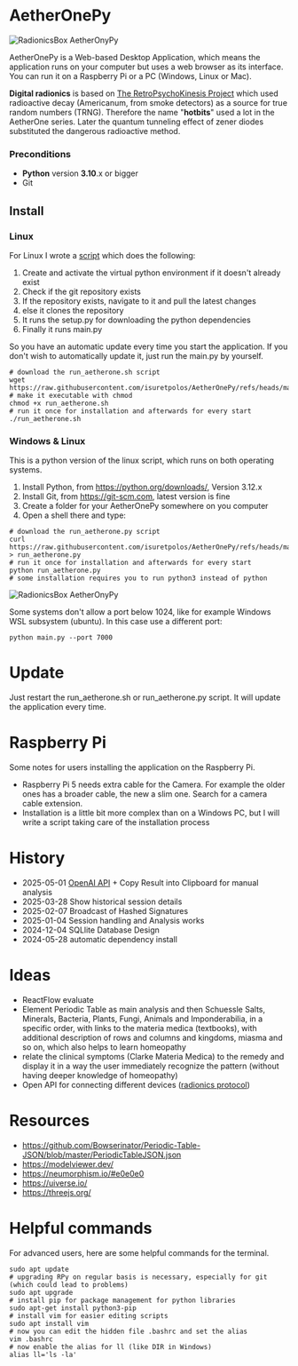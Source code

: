 # AetherOnePy
![RadionicsBox AetherOnyPy](https://raw.githubusercontent.com/isuretpolos/AetherOnePy/refs/heads/main/py/docs/aetherOnePyBox.jpg)

AetherOnePy is a Web-based Desktop Application, which means the application runs on your computer but uses a web browser as its interface. You can run it on a Raspberry Pi or a PC (Windows, Linux or Mac).

**Digital radionics** is based on [The RetroPsychoKinesis Project](https://www.fourmilab.ch/rpkp/) which used radioactive decay (Americanum, from smoke detectors) as a source for true random numbers (TRNG). Therefore the name "**hotbits**" used a lot in the AetherOne series. Later the quantum tunneling effect of zener diodes substituted the dangerous radioactive method.

### Preconditions
- **Python** version **3.10**.x or bigger
- Git

## Install
### Linux
For Linux I wrote a [script](https://raw.githubusercontent.com/isuretpolos/AetherOnePy/refs/heads/main/py/scripts/run_aetherone.sh) which does the following:
1) Create and activate the virtual python environment if it doesn't already exist
2) Check if the git repository exists
3) If the repository exists, navigate to it and pull the latest changes
4) else it clones the repository
5) It runs the setup.py for downloading the python dependencies
6) Finally it runs main.py

So you have an automatic update every time you start the application. If you don't wish to 
automatically update it, just run the main.py by yourself.

```shell
# download the run_aetherone.sh script 
wget https://raw.githubusercontent.com/isuretpolos/AetherOnePy/refs/heads/main/py/scripts/run_aetherone.sh
# make it executable with chmod
chmod +x run_aetherone.sh
# run it once for installation and afterwards for every start
./run_aetherone.sh
```

### Windows & Linux
This is a python version of the linux script, which runs on both operating systems.

1) Install Python, from https://python.org/downloads/, Version 3.12.x
2) Install Git, from https://git-scm.com, latest version is fine
3) Create a folder for your AetherOnePy somewhere on you computer
4) Open a shell there and type:

```shell
# download the run_aetherone.py script 
curl https://raw.githubusercontent.com/isuretpolos/AetherOnePy/refs/heads/main/py/scripts/run_aetherone.py > run_aetherone.py
# run it once for installation and afterwards for every start
python run_aetherone.py
# some installation requires you to run python3 instead of python
```

![RadionicsBox AetherOnyPy](https://raw.githubusercontent.com/isuretpolos/AetherOnePy/refs/heads/main/py/docs/run_aetherone.png)

Some systems don't allow a port below 1024, like for example Windows WSL subsystem (ubuntu). In this case use a different port:

```shell
python main.py --port 7000
```
# Update
Just restart the run_aetherone.sh or run_aetherone.py script. It will update the application every time.

# Raspberry Pi
Some notes for users installing the application on the Raspberry Pi.

- Raspberry Pi 5 needs extra cable for the Camera. For example the older ones has a broader cable, the new a slim one. Search for a camera cable extension.
- Installation is a little bit more complex than on a Windows PC, but I will write a script taking care of the installation process



# History
- 2025-05-01 [OpenAI API](https://www.youtube.com/watch?v=OB99E7Y1cMA) + Copy Result into Clipboard for manual analysis
- 2025-03-28 Show historical session details
- 2025-02-07 Broadcast of Hashed Signatures
- 2025-01-04 Session handling and Analysis works
- 2024-12-04 SQLlite Database Design
- 2024-05-28 automatic dependency install

# Ideas
- ReactFlow evaluate
- Element Periodic Table as main analysis and then Schuessle Salts, Minerals, Bacteria, Plants, Fungi, Animals and Imponderabilia, in a specific order, with links to the materia medica (textbooks), with additional description of rows and columns and kingdoms, miasma and so on, which also helps to learn homeopathy
- relate the clinical symptoms (Clarke Materia Medica) to the remedy and display it in a way the user immediately recognize the pattern (without having deeper knowledge of homeopathy)
- Open API for connecting different devices ([radionics protocol](https://github.com/isuretpolos/RadionicsProtocol))

# Resources
- https://github.com/Bowserinator/Periodic-Table-JSON/blob/master/PeriodicTableJSON.json
- https://modelviewer.dev/
- https://neumorphism.io/#e0e0e0
- https://uiverse.io/
- https://threejs.org/
  
# Helpful commands
For advanced users, here are some helpful commands for the terminal.
```shell
sudo apt update
# upgrading RPy on regular basis is necessary, especially for git (which could lead to problems)
sudo apt upgrade
# install pip for package management for python libraries
sudo apt-get install python3-pip
# install vim for easier editing scripts
sudo apt install vim
# now you can edit the hidden file .bashrc and set the alias
vim .bashrc
# now enable the alias for ll (like DIR in Windows)
alias ll='ls -la'
```